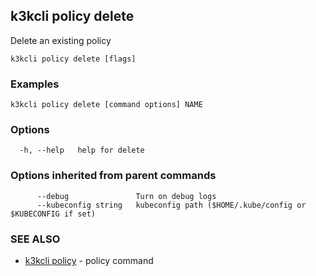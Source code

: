 ## k3kcli policy delete

Delete an existing policy

```
k3kcli policy delete [flags]
```

### Examples

```
k3kcli policy delete [command options] NAME
```

### Options

```
  -h, --help   help for delete
```

### Options inherited from parent commands

```
      --debug               Turn on debug logs
      --kubeconfig string   kubeconfig path ($HOME/.kube/config or $KUBECONFIG if set)
```

### SEE ALSO

* [k3kcli policy](k3kcli_policy.md)	 - policy command

